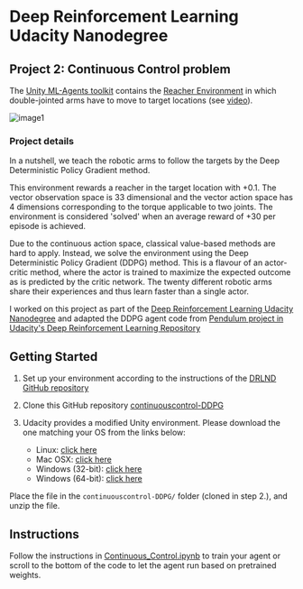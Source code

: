 # Deep Reinforcement Learning Udacity Nanodegree
## Project 2: Continuous Control problem
The [Unity ML-Agents toolkit](https://github.com/Unity-Technologies/ml-agents/blob/master/docs/Learning-Environment-Examples.md) contains the [Reacher Environment](https://github.com/Unity-Technologies/ml-agents/blob/master/docs/Learning-Environment-Examples.md#reacher) in which double-jointed arms have to move to target locations (see [video](https://www.youtube.com/watch?v=2N9EoF6pQyE)).

[//]: # (Image References)

[image1]: https://video.udacity-data.com/topher/2018/June/5b1ea778_reacher/reacher.gif "Trained Agents"

![image1]

### Project details

In a nutshell, we teach the robotic arms to follow the targets by the Deep Deterministic Policy Gradient method.

This environment rewards a reacher in the target location with +0.1. The vector observation space is 33 dimensional and the vector action space has 4 dimensions corresponding to the torque applicable to two joints. The environment is considered 'solved' when an average reward of +30 per episode is achieved. 

Due to the continuous action space, classical value-based methods are hard to apply. Instead, we solve the environment using the Deep Deterministic Policy Gradient (DDPG) method. This is a flavour of an actor-critic method, where the actor is trained to maximize the expected outcome as is predicted by the critic network. The twenty different robotic arms share their experiences and thus learn faster than a single actor.

I worked on this project as part of the [Deep Reinforcement Learning Udacity Nanodegree](https://www.udacity.com/course/deep-reinforcement-learning-nanodegree--nd893) and adapted the DDPG agent code from [Pendulum project in Udacity's Deep Reinforcement Learning Repository](https://github.com/udacity/deep-reinforcement-learning/tree/master/ddpg-pendulum)

## Getting Started

1. Set up your environment according to the instructions of the [DRLND GitHub repository](https://github.com/udacity/deep-reinforcement-learning#dependencies)

2. Clone this GitHub repository [continuouscontrol-DDPG](https://github.com/hullmann/continuouscontrol-DDPG)

3. Udacity provides a modified Unity environment. Please download the one matching your OS from the links below:
    - Linux: [click here](https://s3-us-west-1.amazonaws.com/udacity-drlnd/P2/Reacher/Reacher_Linux.zip)
    - Mac OSX: [click here](https://s3-us-west-1.amazonaws.com/udacity-drlnd/P2/Reacher/Reacher.app.zip)
    - Windows (32-bit): [click here](https://s3-us-west-1.amazonaws.com/udacity-drlnd/P2/Reacher/Reacher_Windows_x86.zip)
    - Windows (64-bit): [click here](https://s3-us-west-1.amazonaws.com/udacity-drlnd/P2/Reacher/Reacher_Windows_x86_64.zip)

Place the file in the `continuouscontrol-DDPG/` folder (cloned in step 2.), and unzip the file. 

## Instructions
Follow the instructions in [Continuous_Control.ipynb](https://github.com/hullmann/continuouscontrol-DDPG/blob/master/Continuous_Control.ipynb) to train your agent or scroll to the bottom of the code to let the agent run based on pretrained weights.
